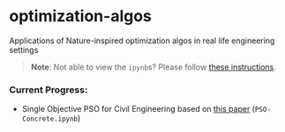 # optimization-algos
Applications of Nature-inspired optimization algos in real life engineering settings

> **Note**: Not able to view the `ipynb`s? Please follow [these instructions](https://github.com/iurisegtovich/PyTherm-applied-thermodynamics/issues/11#issue-184473171). 

### Current Progress:
- Single Objective PSO for Civil Engineering based on [this paper](http://www.ijimt.org/vol10/832-CM0015.pdf) (`PSO-Concrete.ipynb`)
